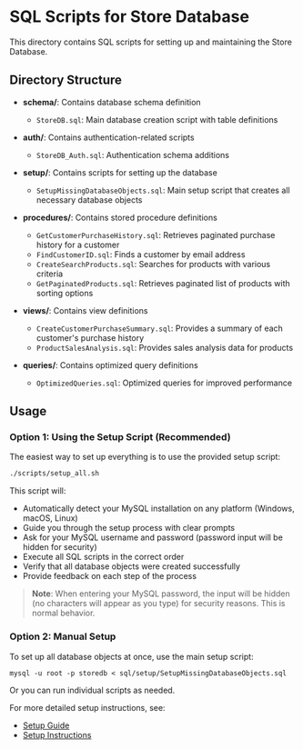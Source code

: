 # SQL Scripts for Store Database

This directory contains SQL scripts for setting up and maintaining the Store Database.

## Directory Structure

- **schema/**: Contains database schema definition
  - `StoreDB.sql`: Main database creation script with table definitions

- **auth/**: Contains authentication-related scripts
  - `StoreDB_Auth.sql`: Authentication schema additions

- **setup/**: Contains scripts for setting up the database
  - `SetupMissingDatabaseObjects.sql`: Main setup script that creates all necessary database objects

- **procedures/**: Contains stored procedure definitions
  - `GetCustomerPurchaseHistory.sql`: Retrieves paginated purchase history for a customer
  - `FindCustomerID.sql`: Finds a customer by email address
  - `CreateSearchProducts.sql`: Searches for products with various criteria
  - `GetPaginatedProducts.sql`: Retrieves paginated list of products with sorting options

- **views/**: Contains view definitions
  - `CreateCustomerPurchaseSummary.sql`: Provides a summary of each customer's purchase history
  - `ProductSalesAnalysis.sql`: Provides sales analysis data for products

- **queries/**: Contains optimized query definitions
  - `OptimizedQueries.sql`: Optimized queries for improved performance

## Usage

### Option 1: Using the Setup Script (Recommended)

The easiest way to set up everything is to use the provided setup script:

```bash
./scripts/setup_all.sh
```

This script will:
- Automatically detect your MySQL installation on any platform (Windows, macOS, Linux)
- Guide you through the setup process with clear prompts
- Ask for your MySQL username and password (password input will be hidden for security)
- Execute all SQL scripts in the correct order
- Verify that all database objects were created successfully
- Provide feedback on each step of the process

> **Note**: When entering your MySQL password, the input will be hidden (no characters will appear as you type) for security reasons. This is normal behavior.

### Option 2: Manual Setup

To set up all database objects at once, use the main setup script:

```
mysql -u root -p storedb < sql/setup/SetupMissingDatabaseObjects.sql
```

Or you can run individual scripts as needed.

For more detailed setup instructions, see:
- [Setup Guide](../docs/setup/SETUP_GUIDE.md)
- [Setup Instructions](../docs/setup/README_SETUP.md)
